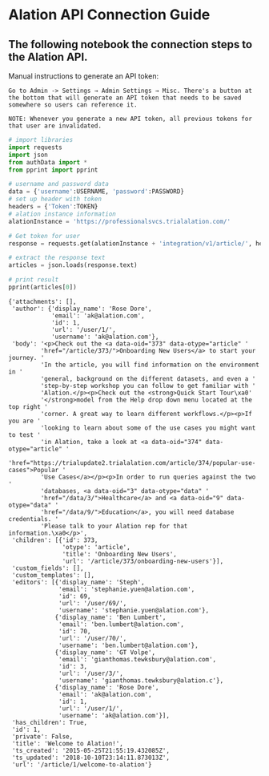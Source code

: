 
# Alation API Connection Guide


## The following notebook the connection steps to the Alation API.

Manual instructions to generate an API token:
    
    Go to Admin -> Settings → Admin Settings → Misc. There's a button at the bottom that will generate an API token that needs to be saved somewhere so users can reference it.
    
    NOTE: Whenever you generate a new API token, all previous tokens for that user are invalidated.


```python
# import libraries
import requests
import json
from authData import *
from pprint import pprint
```


```python
# username and password data
data = {'username':USERNAME, 'password':PASSWORD}
# set up header with token
headers = {'Token':TOKEN}
# alation instance information
alationInstance = 'https://professionalsvcs.trialalation.com/'
```


```python
# Get token for user
response = requests.get(alationInstance + 'integration/v1/article/', headers=headers)
```


```python
# extract the response text
articles = json.loads(response.text)
```


```python
# print result
pprint(articles[0])
```

    {'attachments': [],
     'author': {'display_name': 'Rose Dore',
                'email': 'ak@alation.com',
                'id': 1,
                'url': '/user/1/',
                'username': 'ak@alation.com'},
     'body': '<p>Check out the <a data-oid="373" data-otype="article" '
             'href="/article/373/">Onboarding New Users</a> to start your journey. '
             'In the article, you will find information on the environment in '
             'general, background on the different datasets, and even a '
             'step-by-step workshop you can follow to get familiar with '
             'Alation.</p><p>Check out the <strong>Quick Start Tour\xa0'
             '</strong>model from the Help drop down menu located at the top right '
             'corner. A great way to learn different workflows.</p><p>If you are '
             'looking to learn about some of the use cases you might want to test '
             'in Alation, take a look at <a data-oid="374" data-otype="article" '
             'href="https://trialupdate2.trialalation.com/article/374/popular-use-cases">Popular '
             'Use Cases</a></p><p>In order to run queries against the two '
             'databases, <a data-oid="3" data-otype="data" '
             'href="/data/3/">Healthcare</a> and <a data-oid="9" data-otype="data" '
             'href="/data/9/">Education</a>, you will need database credentials. '
             'Please talk to your Alation rep for that information.\xa0</p>',
     'children': [{'id': 373,
                   'otype': 'article',
                   'title': 'Onboarding New Users',
                   'url': '/article/373/onboarding-new-users'}],
     'custom_fields': [],
     'custom_templates': [],
     'editors': [{'display_name': 'Steph',
                  'email': 'stephanie.yuen@alation.com',
                  'id': 69,
                  'url': '/user/69/',
                  'username': 'stephanie.yuen@alation.com'},
                 {'display_name': 'Ben Lumbert',
                  'email': 'ben.lumbert@alation.com',
                  'id': 70,
                  'url': '/user/70/',
                  'username': 'ben.lumbert@alation.com'},
                 {'display_name': 'GT Volpe',
                  'email': 'gianthomas.tewksbury@alation.com',
                  'id': 3,
                  'url': '/user/3/',
                  'username': 'gianthomas.tewksbury@alation.c'},
                 {'display_name': 'Rose Dore',
                  'email': 'ak@alation.com',
                  'id': 1,
                  'url': '/user/1/',
                  'username': 'ak@alation.com'}],
     'has_children': True,
     'id': 1,
     'private': False,
     'title': 'Welcome to Alation!',
     'ts_created': '2015-05-25T21:55:19.432085Z',
     'ts_updated': '2018-10-10T23:14:11.873013Z',
     'url': '/article/1/welcome-to-alation'}



```python

```
